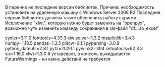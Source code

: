 В перечне не последние версии библиотек.
Причина: необходимость установить на удаленную машину с Windows Server 2008 R2
Последние версии библиотек должны также обеспечить работу скрипта.
Исключение "xlwt", которую нужно будет заменить на "openpyx", возможно чуть изменить команду сохранения в xls-файл "df....to_excel"

cycler=0.11.0
fonttools=4.33.3
kiwisolver=1.3.2
matplotlib=3.4.3
numpy=1.18.5
pandas=1.3.5
pillow=9.1.1
pyparsing=3.0.9
python_dateutil=2.8.1
pytz=2020.1
pywin32=304
setuptools=62.3.3
six=1.16.0
xlwt=1.3.0 # устаревает, в консоль выкидывается FutureWarnings - ни каких действий не требуется